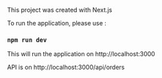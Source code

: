 This project was created with Next.js

To run the application, please use :

### `npm run dev`

This will run the application on http://localhost:3000

API is on http://localhost:3000/api/orders
